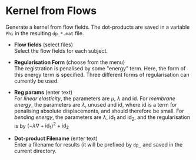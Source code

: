 # Kernel from Flows  
Generate a kernel from flow fields. The dot-products are saved in a variable ``Phi`` in the resulting ``dp_*.mat`` file.

* **Flow fields** (select files)  
Select the flow fields for each subject.

* **Regularisation Form** (choose from the menu)  
The registration is penalised by some "energy" term.  Here, the form of this energy term is specified. Three different forms of regularisation can currently be used.

* **Reg params** (enter text)  
For *linear elasticity*, the parameters are $\mu$, $\lambda$ and id. For *membrane energy*, the parameters are $\lambda$, unused and id, where id is a term for penalising absolute displacements, and should therefore be small.  For *bending energy*, the parameters are $\lambda$, id$_1$ and id$_2$, and the regularisation is by $(-\lambda \nabla + \mathsf{id}_1)^2 + \mathsf{id}_2$

* **Dot-product Filename** (enter text)  
Enter a filename for results (it will be prefixed by ``dp_`` and saved in the current directory.
